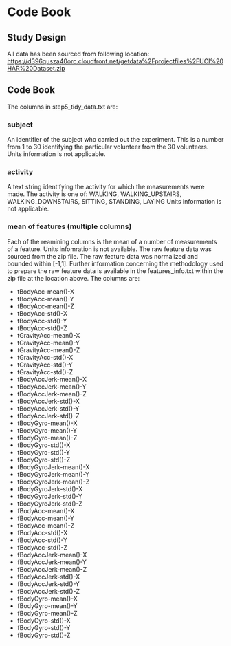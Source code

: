 # Code Book

## Study Design
All data has been sourced from following location:
https://d396qusza40orc.cloudfront.net/getdata%2Fprojectfiles%2FUCI%20HAR%20Dataset.zip

## Code Book

The columns in step5_tidy_data.txt are:

### subject
An identifier of the subject who carried out the experiment. This is a number from 1 to 30 identifying the particular volunteer from the 30 volunteers.
Units information is not applicable.

### activity
A text string identifying the activity for which the measurements were made.
The activity is one of: WALKING, WALKING_UPSTAIRS, WALKING_DOWNSTAIRS, SITTING, STANDING, LAYING
Units information is not applicable.

### mean of features (multiple columns)
Each of the reamining columns is the mean of a number of measurements of a feature. 
Units infomration is not available.
The raw feature data was sourced from the zip file. 
The raw feature data was normalized and bounded within [-1,1].
Further information concerning the methodology used to prepare the raw feature data is available in the features_info.txt within the zip file at the location above.
The columns are:
* tBodyAcc-mean()-X
* tBodyAcc-mean()-Y
* tBodyAcc-mean()-Z
* tBodyAcc-std()-X
* tBodyAcc-std()-Y
* tBodyAcc-std()-Z
* tGravityAcc-mean()-X
* tGravityAcc-mean()-Y
* tGravityAcc-mean()-Z
* tGravityAcc-std()-X
* tGravityAcc-std()-Y
* tGravityAcc-std()-Z
* tBodyAccJerk-mean()-X
* tBodyAccJerk-mean()-Y
* tBodyAccJerk-mean()-Z
* tBodyAccJerk-std()-X
* tBodyAccJerk-std()-Y
* tBodyAccJerk-std()-Z
* tBodyGyro-mean()-X
* tBodyGyro-mean()-Y
* tBodyGyro-mean()-Z
* tBodyGyro-std()-X
* tBodyGyro-std()-Y
* tBodyGyro-std()-Z
* tBodyGyroJerk-mean()-X
* tBodyGyroJerk-mean()-Y
* tBodyGyroJerk-mean()-Z
* tBodyGyroJerk-std()-X
* tBodyGyroJerk-std()-Y
* tBodyGyroJerk-std()-Z
* fBodyAcc-mean()-X
* fBodyAcc-mean()-Y
* fBodyAcc-mean()-Z
* fBodyAcc-std()-X
* fBodyAcc-std()-Y
* fBodyAcc-std()-Z
* fBodyAccJerk-mean()-X
* fBodyAccJerk-mean()-Y
* fBodyAccJerk-mean()-Z
* fBodyAccJerk-std()-X
* fBodyAccJerk-std()-Y
* fBodyAccJerk-std()-Z
* fBodyGyro-mean()-X
* fBodyGyro-mean()-Y
* fBodyGyro-mean()-Z
* fBodyGyro-std()-X
* fBodyGyro-std()-Y
* fBodyGyro-std()-Z
